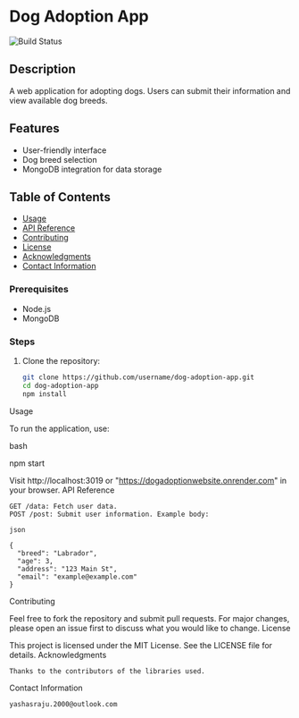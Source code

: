 # Dog Adoption App

![Build Status](https://img.shields.io/badge/build-passing-brightgreen)

## Description
A web application for adopting dogs. Users can submit their information and view available dog breeds.

## Features
- User-friendly interface
- Dog breed selection
- MongoDB integration for data storage

## Table of Contents

- [Usage](#usage)
- [API Reference](#api-reference)
- [Contributing](#contributing)
- [License](#license)
- [Acknowledgments](#acknowledgments)
- [Contact Information](#contact-information)


### Prerequisites
- Node.js
- MongoDB

### Steps
1. Clone the repository:
   ```bash
   git clone https://github.com/username/dog-adoption-app.git
   cd dog-adoption-app
   npm install

Usage

To run the application, use:

bash

npm start

Visit http://localhost:3019 or "https://dogadoptionwebsite.onrender.com" in your browser.
API Reference

    GET /data: Fetch user data.
    POST /post: Submit user information. Example body:

    json

    {
      "breed": "Labrador",
      "age": 3,
      "address": "123 Main St",
      "email": "example@example.com"
    }

Contributing

Feel free to fork the repository and submit pull requests. For major changes, please open an issue first to discuss what you would like to change.
License

This project is licensed under the MIT License. See the LICENSE file for details.
Acknowledgments

    Thanks to the contributors of the libraries used.

Contact Information

    yashasraju.2000@outlook.com
